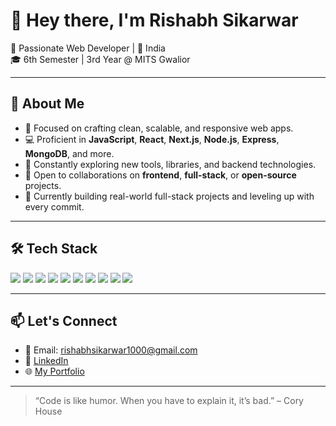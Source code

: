 # 👋 Hey there, I'm Rishabh Sikarwar

🚀 Passionate Web Developer | 📍 India  
🎓 6th Semester | 3rd Year @ MITS Gwalior

---

## 🌟 About Me
- 🔧 Focused on crafting clean, scalable, and responsive web apps.
- 💻 Proficient in **JavaScript**, **React**, **Next.js**, **Node.js**, **Express**, **MongoDB**, and more.
- 🔁 Constantly exploring new tools, libraries, and backend technologies.
- 🤝 Open to collaborations on **frontend**, **full-stack**, or **open-source** projects.
- 🎯 Currently building real-world full-stack projects and leveling up with every commit.

---

## 🛠️ Tech Stack
<div>
  <img src="https://img.shields.io/badge/-HTML5-E34F26?logo=html5&logoColor=white" />
  <img src="https://img.shields.io/badge/-CSS3-1572B6?logo=css3&logoColor=white" />
  <img src="https://img.shields.io/badge/-JavaScript-F7DF1E?logo=javascript&logoColor=black" />
  <img src="https://img.shields.io/badge/-React-61DAFB?logo=react&logoColor=black" />
  <img src="https://img.shields.io/badge/-Next.js-000000?logo=nextdotjs&logoColor=white" />
  <img src="https://img.shields.io/badge/-Node.js-339933?logo=nodedotjs&logoColor=white" />
  <img src="https://img.shields.io/badge/-Express-000000?logo=express&logoColor=white" />
  <img src="https://img.shields.io/badge/-MongoDB-47A248?logo=mongodb&logoColor=white" />
  <img src="https://img.shields.io/badge/-TailwindCSS-38B2AC?logo=tailwindcss&logoColor=white" />
  <img src="https://img.shields.io/badge/-Git-F05032?logo=git&logoColor=white" />
</div>

---

## 📫 Let's Connect
- 📧 Email: [rishabhsikarwar1000@gmail.com](mailto:rishabhsikarwar1000@gmail.com)
- 💼 [LinkedIn](https://www.linkedin.com/in/rishabhsikarwar/) 
- 🌐 [My Portfolio](https://portfolio-rishabh-sikarwars-projects.vercel.app/)

---

> “Code is like humor. When you have to explain it, it’s bad.” – Cory House

<!---
rishabh-sikarwar/rishabh-sikarwar is a ✨ special ✨ repository because its `README.md` (this file) appears on your GitHub profile.
You can click the Preview link to take a look at your changes.
--->
